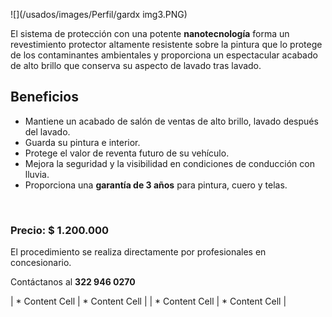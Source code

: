 ![](/usados/images/Perfil/gardx img3.PNG)


El sistema de protección con una potente **nanotecnología** forma un revestimiento protector altamente resistente sobre la pintura que lo protege de los contaminantes ambientales y proporciona un espectacular acabado de alto brillo que conserva su aspecto de lavado tras lavado.

## Beneficios

* Mantiene un acabado de salón de ventas de alto brillo, lavado después del lavado.
* Guarda su pintura e interior.
* Protege el valor de reventa futuro de su vehículo.
* Mejora la seguridad y la visibilidad en condiciones de conducción con lluvia.
* Proporciona una **garantía de 3 años** para pintura, cuero y telas.

<p>&nbsp;</p>

### Precio: $ 1.200.000

El procedimiento se realiza directamente por profesionales en concesionario.

Contáctanos al **322 946 0270**


| * Content Cell  | * Content Cell  |
| * Content Cell  | * Content Cell  |

